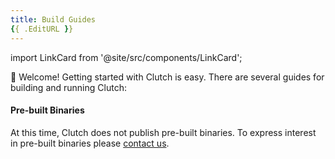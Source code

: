 ```yaml
---
title: Build Guides
{{ .EditURL }}
---
```


import LinkCard from '@site/src/components/LinkCard';

:wave: Welcome! Getting started with Clutch is easy. There are several guides for building and running Clutch:

<LinkCard title="Docker" description="Build and/or run Clutch inside of a container." to="/docs/getting-started/docker" />
<LinkCard title="Local Build" description="Use Go and Node.js to build Clutch locally." to="/docs/getting-started/local-build" />
<LinkCard title="Mock Gateway" description="Test and develop features while avoiding interaction with real systems." to="/docs/getting-started/mock-gateway" />

#### Pre-built Binaries
At this time, Clutch does not publish pre-built binaries. To express interest in pre-built binaries please [contact us](/docs/community).
